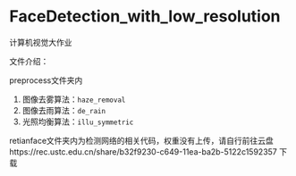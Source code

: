 # FaceDetection_with_low_resolution
计算机视觉大作业

文件介绍：

preprocess文件夹内

1. 图像去雾算法：`haze_removal`
2. 图像去雨算法：`de_rain`
3. 光照均衡算法：`illu_symmetric`

retianface文件夹内为检测网络的相关代码，权重没有上传，请自行前往云盘https://rec.ustc.edu.cn/share/b32f9230-c649-11ea-ba2b-5122c1592357 下载





